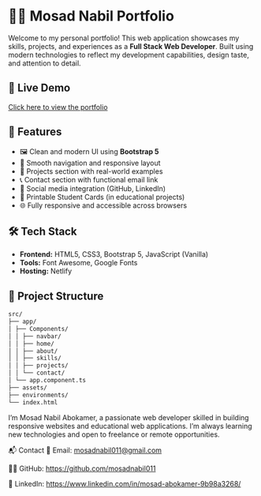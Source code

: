 # 🧑‍💻 Mosad Nabil Portfolio

Welcome to my personal portfolio! This web application showcases my skills, projects, and experiences as a **Full Stack Web Developer**. Built using modern technologies to reflect my development capabilities, design taste, and attention to detail.

## 🚀 Live Demo
[Click here to view the portfolio](https://688baebfbe5031598ebc3f48--profound-gelato-3679f2.netlify.app/)

## 📌 Features

- 🖼️ Clean and modern UI using **Bootstrap 5**
- 🔄 Smooth navigation and responsive layout
- 📂 Projects section with real-world examples
- 📞 Contact section with functional email link
- 📎 Social media integration (GitHub, LinkedIn)
- 🧾 Printable Student Cards (in educational projects)
- 🌐 Fully responsive and accessible across browsers

## 🛠️ Tech Stack

- **Frontend:** HTML5, CSS3, Bootstrap 5, JavaScript (Vanilla)
- **Tools:** Font Awesome, Google Fonts
- **Hosting:**  Netlify 
## 📁 Project Structure

```bash
src/
├── app/
│ ├── Components/
│ │ ├── navbar/
│ │ ├── home/
│ │ ├── about/
│ │ ├── skills/
│ │ ├── projects/
│ │ └── contact/
│ └── app.component.ts
├── assets/
├── environments/
└── index.html

```

I’m Mosad Nabil Abokamer, a passionate web developer skilled in building responsive websites and educational web applications. I’m always learning new technologies and open to freelance or remote opportunities.

📬 Contact
📧 Email: mosadnabil011@gmail.com

🧑‍💻 GitHub: https://github.com/mosadnabil011

💼 LinkedIn: https://www.linkedin.com/in/mosad-abokamer-9b98a3268/

